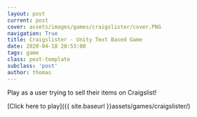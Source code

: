 ```yaml
---
layout: post
current: post
cover: assets/images/games/craigslister/cover.PNG
navigation: True
title: Craigslister - Unity Text Based Game
date: 2020-04-18 20:53:00
tags: game
class: post-template
subclass: 'post'
author: thomas
---
```


Play as a user trying to sell their items on Craigslist!

[Click here to play]({{ site.baseurl }}assets/games/craigslister/)